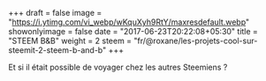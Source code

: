 +++
draft = false
image = "https://i.ytimg.com/vi_webp/wKquXyh9RtY/maxresdefault.webp"
showonlyimage = false
date = "2017-06-23T20:22:08+05:30"
title = "STEEM B&B"
weight = 2
steem = "fr/@roxane/les-projets-cool-sur-steemit-2-steem-b-and-b"
+++

Et si il était possible de voyager chez les autres Steemiens ?

<!--more-->
